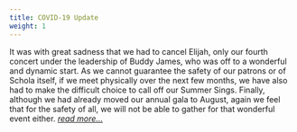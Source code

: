 ```yaml
---
title: COVID-19 Update
weight: 1
---
```


It was with great sadness that we had to cancel Elijah, only our fourth concert
under the leadership of Buddy James, who was off to a wonderful and dynamic
start. As we cannot guarantee the safety of our patrons or of Schola itself, if
we meet physically over the next few months, we have also had to make the
difficult choice to call off our Summer Sings. Finally, although we had already
moved our annual gala to August, again we feel that for the safety of all, we
will not be able to gather for that wonderful event either.
*[read more...](/covid)*
